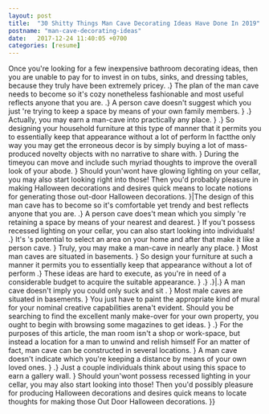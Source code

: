 ```yaml
---
layout: post
title:  "30 Shitty Things Man Cave Decorating Ideas Have Done In 2019"
postname: "man-cave-decorating-ideas"
date:   2017-12-24 11:40:05 +0700
categories: [resume]
---
```

Once you're looking for a few inexpensive bathroom decorating ideas, then you are unable to pay for to invest in on tubs, sinks, and dressing tables, because they truly have been extremely pricey. .} The plan of the man cave needs to become so it's cozy nonetheless fashionable and most useful reflects anyone that you are. .} A person cave doesn't suggest which you just 're trying to keep a space by means of your own family members. } .} Actually, you may earn a man-cave into practically any place. } .} So designing your household furniture at this type of manner that it permits you to essentially keep that appearance without a lot of perform In factthe only way you may get the erroneous decor is by simply buying a lot of mass-produced novelty objects with no narrative to share with. } During the timeyou can move and include such myriad thoughts to improve the overall look of your abode. } Should youn'wont have glowing lighting on your cellar, you may also start looking right into those! Then you'd probably pleasure in making Halloween decorations and desires quick means to locate notions for generating those out-door Halloween decorations. }|The design of this man cave has to become so it's comfortable yet trendy and best reflects anyone that you are. .} A person cave does't mean which you simply 're retaining a space by means of your nearest and dearest. } If you't possess recessed lighting on your cellar, you can also start looking into individuals! .} It's 's potential to select an area on your home and after that make it like a person cave. } Truly, you may make a man-cave in nearly any place. } Most man caves are situated in basements. } So design your furniture at such a manner it permits you to essentially keep that appearance without a lot of perform .} These ideas are hard to execute, as you're in need of a considerable budget to acquire the suitable appearance. } .} .}|.} A man cave doesn't imply you could only suck and sit . } Most male caves are situated in basements. } You just have to paint the appropriate kind of mural for your nominal creative capabilities arena't evident. Should you be searching to find the excellent manly make-over for your own property, you ought to begin with browsing some magazines to get ideas. } .} For the purposes of this article, the man room isn't a shop or work-space, but instead a location for a man to unwind and relish himself For an matter of fact, man cave can be constructed in several locations. } A man cave doesn't indicate which you're keeping a distance by means of your own loved ones. } .} Just a couple individuals think about using this space to earn a gallery wall. } Should youn'wont possess recessed lighting in your cellar, you may also start looking into those! Then you'd possibly pleasure for producing Halloween decorations and desires quick means to locate thoughts for making those Out Door Halloween decorations. }}
